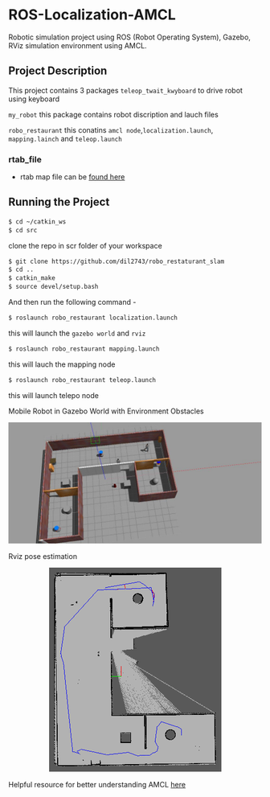 # ROS-Localization-AMCL
Robotic simulation project using ROS (Robot Operating System), Gazebo, RViz simulation environment using AMCL.

## Project Description

This project contains 3 packages
`teleop_twait_kwyboard` to drive robot using keyboard

`my_robot` this package contains robot discription and lauch files 

`robo_restaurant` this conatins  `amcl node`,`localization.launch`, `mapping.lainch` and `teleop.launch`

### rtab_file
* rtab map file can be [found here](https://drive.google.com/file/d/1ey3lfLwPWf3RECPIL1XovqNA-BiyTo9r/view?usp=sharing)
## Running the Project


```bash
$ cd ~/catkin_ws
$ cd src
```
clone the repo in scr folder of your workspace 
```bash
$ git clone https://github.com/dil2743/robo_restaturant_slam
$ cd ..
$ catkin_make
$ source devel/setup.bash
```

And then run the following command -

``` bash
$ roslaunch robo_restaurant localization.launch
```
this will launch the `gazebo world` and `rviz` 

``` bash
$ roslaunch robo_restaurant mapping.launch
```
this will lauch the mapping node 
``` bash
$ roslaunch robo_restaurant teleop.launch
```
this will launch telepo node


Mobile Robot in Gazebo World with Environment Obstacles

<p align="center"> <img src="https://github.com/dil2743/robo_restaurant_slam/blob/master/image/new_world.jpg"> </p>

Rviz pose estimation 

<p align="center"> <img src="https://github.com/dil2743/robo_restaurant_slam/blob/master/image/rtabmap.PNG"> </p>


Helpful resource for better understanding AMCL [here](
http://roboticsknowledgebase.com/wiki/state-estimation/adaptive-monte-carlo-localization/)

